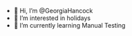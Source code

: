 - 👋 Hi, I’m @GeorgiaHancock
- 👀 I’m interested in holidays
- 🌱 I’m currently learning Manual Testing

<!---
GeorgiaHancock/GeorgiaHancock is a ✨ special ✨ repository because its `README.md` (this file) appears on your GitHub profile.
You can click the Preview link to take a look at your changes.
--->
